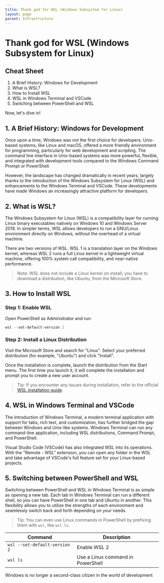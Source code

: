 ```yaml
---
title: Thank god for WSL (Windows Subsystem for Linux)
layout: page
parent: Infrastructure
---
```


# Thank god for WSL (Windows Subsystem for Linux)

## Cheat Sheet

1. A Brief History: Windows for Development
2. What is WSL?
3. How to Install WSL
4. WSL in Windows Terminal and VSCode
5. Switching between PowerShell and WSL

Now, let's dive in!

## 1. A Brief History: Windows for Development

Once upon a time, Windows was not the first choice for developers. Unix-based systems, like Linux and macOS, offered a more friendly environment for programming, particularly for web development and scripting. The command line interface in Unix-based systems was more powerful, flexible, and integrated with development tools compared to the Windows Command Prompt or PowerShell.

However, the landscape has changed dramatically in recent years, largely thanks to the introduction of the Windows Subsystem for Linux (WSL) and enhancements to the Windows Terminal and VSCode. These developments have made Windows an increasingly attractive platform for developers.

## 2. What is WSL?

The Windows Subsystem for Linux (WSL) is a compatibility layer for running Linux binary executables natively on Windows 10 and Windows Server 2019. In simpler terms, WSL allows developers to run a GNU/Linux environment directly on Windows, without the overhead of a virtual machine.

There are two versions of WSL. WSL 1 is a translation layer on the Windows kernel, whereas WSL 2 runs a full Linux kernel in a lightweight virtual machine, offering 100% system call compatibility, and near-native performance.

> Note: WSL does not include a Linux kernel on install; you have to download a distribution, like Ubuntu, from the Microsoft Store.

## 3. How to Install WSL

### Step 1: Enable WSL

Open PowerShell as Administrator and run:

```powershell
wsl --set-default-version 2
```

### Step 2: Install a Linux Distribution

Visit the Microsoft Store and search for "Linux". Select your preferred distribution (for example, "Ubuntu") and click "Install".

Once the installation is complete, launch the distribution from the Start menu. The first time you launch it, it will complete the installation and prompt you to create a new user account.

> Tip: If you encounter any issues during installation, refer to the official [WSL installation guide](https://docs.microsoft.com/en-us/windows/wsl/install-win10).

## 4. WSL in Windows Terminal and VSCode

The introduction of Windows Terminal, a modern terminal application with support for tabs, rich text, and customization, has further bridged the gap between Windows and Unix-like systems. Windows Terminal can run any command-line application, including WSL distributions, Command Prompt, and PowerShell.

Visual Studio Code (VSCode) has also integrated WSL into its operations. With the "Remote - WSL" extension, you can open any folder in the WSL and take advantage of VSCode's full feature set for your Linux-based projects.

## 5. Switching between PowerShell and WSL

Switching between PowerShell and WSL in Windows Terminal is as simple as opening a new tab. Each tab in Windows Terminal can run a different shell, so you can have PowerShell in one tab and Ubuntu in another. This flexibility allows you to utilize the strengths of each environment and seamlessly switch back and forth depending on your needs.

> Tip: You can even use Linux commands in PowerShell by prefixing them with `wsl`, like `wsl ls`.

| Command | Description |
|---------|-------------|
| `wsl --set-default-version 2` | Enable WSL 2 |
| `wsl ls` | Use a Linux command in PowerShell |

Windows is no longer a second-class citizen in the world of development